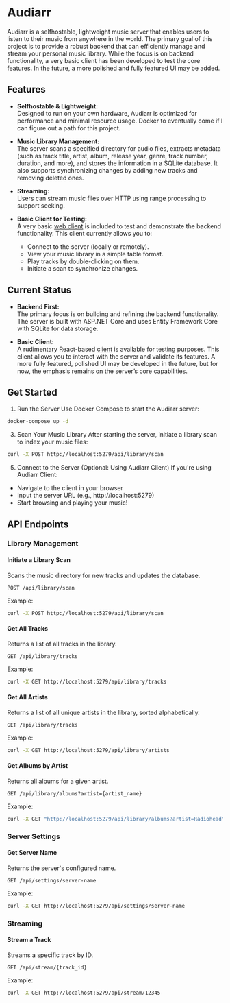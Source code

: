 # Audiarr

Audiarr is a selfhostable, lightweight music server that enables users to listen to their music from anywhere in the world. The primary goal of this project is to provide a robust backend that can efficiently manage and stream your personal music library. While the focus is on backend functionality, a very basic client has been developed to test the core features. In the future, a more polished and fully featured UI may be added.

## Features

- **Selfhostable & Lightweight:**  
  Designed to run on your own hardware, Audiarr is optimized for performance and minimal resource usage. Docker to eventually come if I can figure out a path for this project. 

- **Music Library Management:**  
  The server scans a specified directory for audio files, extracts metadata (such as track title, artist, album, release year, genre, track number, duration, and more), and stores the information in a SQLite database. It also supports synchronizing changes by adding new tracks and removing deleted ones.

- **Streaming:**  
  Users can stream music files over HTTP using range processing to support seeking.

- **Basic Client for Testing:**  
  A very basic [web client](https://github.com/trevordavies095/audiarr-client) is included to test and demonstrate the backend functionality. This client currently allows you to:
  - Connect to the server (locally or remotely).
  - View your music library in a simple table format.
  - Play tracks by double-clicking on them.
  - Initiate a scan to synchronize changes.

## Current Status

- **Backend First:**  
  The primary focus is on building and refining the backend functionality. The server is built with ASP.NET Core and uses Entity Framework Core with SQLite for data storage.
  
- **Basic Client:**  
  A rudimentary React-based [client](https://github.com/trevordavies095/audiarr-client) is available for testing purposes. This client allows you to interact with the server and validate its features. A more fully featured, polished UI may be developed in the future, but for now, the emphasis remains on the server’s core capabilities.

## Get Started

1. Run the Server
Use Docker Compose to start the Audiarr server:
```bash
docker-compose up -d
```

3. Scan Your Music Library
After starting the server, initiate a library scan to index your music files:
```bash
curl -X POST http://localhost:5279/api/library/scan
```

5. Connect to the Server (Optional: Using Audiarr Client)
If you're using Audiarr Client:
- Navigate to the client in your browser
- Input the server URL (e.g., http://localhost:5279)
- Start browsing and playing your music!

## API Endpoints
### Library Management
#### **Initiate a Library Scan**  
Scans the music directory for new tracks and updates the database.  
```http
POST /api/library/scan
```
Example:
```bash
curl -X POST http://localhost:5279/api/library/scan
```

#### **Get All Tracks**
Returns a list of all tracks in the library.
```http
GET /api/library/tracks
```
Example:
```bash
curl -X GET http://localhost:5279/api/library/tracks
```

#### **Get All Artists**
Returns a list of all unique artists in the library, sorted alphabetically.
```http
GET /api/library/tracks
```
Example:
```bash
curl -X GET http://localhost:5279/api/library/artists
```

#### **Get Albums by Artist**
Returns all albums for a given artist.
```http
GET /api/library/albums?artist={artist_name}
```
Example:
```bash
curl -X GET "http://localhost:5279/api/library/albums?artist=Radiohead"
```

### Server Settings
#### **Get Server Name**
Returns the server's configured name.
```http
GET /api/settings/server-name
```
Example:
```bash
curl -X GET http://localhost:5279/api/settings/server-name
```


### Streaming
#### **Stream a Track**
Streams a specific track by ID.
```http
GET /api/stream/{track_id}
```
Example:
```bash
curl -X GET http://localhost:5279/api/stream/12345
```
